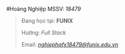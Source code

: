 #Hoàng Nghiệp  MSSV: *18479*
>Đang học tại: **FUNIX**
>
>Hướng: *Full Stack*
>
>Email: *nghiephqfx18479@funix.edu.vn*

